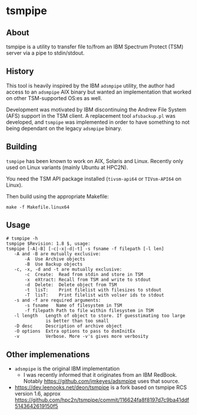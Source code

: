 # tsmpipe

## About

tsmpipe is a utility to transfer file to/from an IBM Spectrum Protect (TSM)
server via a pipe to stdin/stdout.


## History

This tool is heavily inspired by the IBM `adsmpipe` utility, the author had
access to an `adsmpipe` AIX binary but wanted an implementation that worked
on other TSM-supported OS:es as well.

Development was motivated by IBM discontinuing the Andrew File System (AFS)
support in the TSM client. A replacement tool `afsbackup.pl` was developed,
and `tsmpipe` was implemented in order to have something to not being
dependant on the legacy `adsmpipe` binary.


## Building

`tsmpipe` has been known to work on AIX, Solaris and Linux. Recently only
used on Linux variants (mainly Ubuntu at HPC2N).

You need the TSM API package installed (`tivsm-api64` or `TIVsm-API64` on
Linux).

Then build using the appropriate Makefile:

`make -f Makefile.linux64`


## Usage

```
# tsmpipe -h
tsmpipe $Revision: 1.8 $, usage:
tsmpipe [-A|-B] [-c|-x|-d|-t] -s fsname -f filepath [-l len]
   -A and -B are mutually exclusive:
       -A  Use Archive objects
       -B  Use Backup objects
   -c, -x, -d and -t are mutually exclusive:
       -c  Create:  Read from stdin and store in TSM
       -x  eXtract: Recall from TSM and write to stdout
       -d  Delete:  Delete object from TSM
       -t  lisT:    Print filelist with filesizes to stdout
       -T  lisT:    Print filelist with volser ids to stdout
   -s and -f are required arguments:
       -s fsname   Name of filesystem in TSM
       -f filepath Path to file within filesystem in TSM
   -l length   Length of object to store. If guesstimating too large
               is better than too small
   -D desc     Description of archive object
   -O options  Extra options to pass to dsmInitEx
   -v          Verbose. More -v's gives more verbosity
```


## Other implemenations

* `adsmpipe` is the original IBM implementation
   * I was recently informed that it originates from an IBM RedBook. Notably https://github.com/jmkeyes/adsmpipe uses that source.
* https://dev.leenooks.net/deon/tsmpipe is a fork based on tsmpipe RCS version 1.6,
  approx https://github.com/hpc2n/tsmpipe/commit/116624fa8f8197d7c9ba41ddf5143642619150f5

